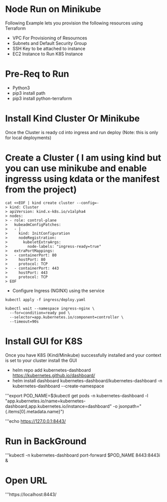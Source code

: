 # Node Run on Minikube
Following Example lets you provision the following resources using Terraform 

* VPC For Provisioning of Resournces
* Subnets and Default Security Group
* SSH Key to be attached to instance
* EC2 Instance to Run K8S Instance 

# Pre-Req to Run 

* Python3 
* pip3 install path
* pip3 install python-terraform



# Install Kind Cluster Or Minikube 

Once the  Cluster is ready cd into ingress and run deploy (Note: this is only for local deployments) 


# Create a Cluster ( I am using kind but you can use minikube and enable ingresss using kdata or the manifest from the project) 
```
cat <<EOF | kind create cluster --config=-
> kind: Cluster
> apiVersion: kind.x-k8s.io/v1alpha4
> nodes:
> - role: control-plane
>   kubeadmConfigPatches:
>   - |
>     kind: InitConfiguration
>     nodeRegistration:
>       kubeletExtraArgs:
>         node-labels: "ingress-ready=true"
>   extraPortMappings:
>   - containerPort: 80
>     hostPort: 80
>     protocol: TCP
>   - containerPort: 443
>     hostPort: 443
>     protocol: TCP
> EOF
```

* Configure Ingress (NGINX) using the service
```
kubectl apply -f ingress/deploy.yaml

kubectl wait --namespace ingress-nginx \
  --for=condition=ready pod \
  --selector=app.kubernetes.io/component=controller \
  --timeout=90s
```
# Install GUI for K8S 
Once you have K8S (Kind/Minikube) successfully installed and your context is set to your cluster install the GUI 

* helm repo add kubernetes-dashboard https://kubernetes.github.io/dashboard/
* helm install dashboard kubernetes-dashboard/kubernetes-dashboard -n kubernetes-dashboard --create-namespace


'''export POD_NAME=$(kubectl get pods -n kubernetes-dashboard -l "app.kubernetes.io/name=kubernetes-dashboard,app.kubernetes.io/instance=dashboard" -o jsonpath="{.items[0].metadata.name}")

'''echo https://127.0.0.1:8443/

# Run in BackGround 
'''kubectl -n kubernetes-dashboard port-forward $POD_NAME 8443:8443i & 


# Open URL 
'''https://localhost:8443/

